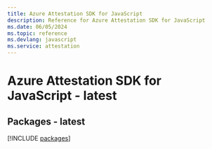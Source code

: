```yaml
---
title: Azure Attestation SDK for JavaScript
description: Reference for Azure Attestation SDK for JavaScript
ms.date: 06/05/2024
ms.topic: reference
ms.devlang: javascript
ms.service: attestation
---
```

# Azure Attestation SDK for JavaScript - latest
## Packages - latest
[!INCLUDE [packages](attestation-index.md)]